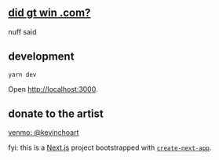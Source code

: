 ## [did gt win .com?](www.didgtwin.com)
nuff said

## development
```
yarn dev
```

Open [http://localhost:3000](http://localhost:3000).

## donate to the artist 
[venmo: @kevinchoart](https://venmo.com/kevinchoart)


fyi: this is a [Next.js](https://nextjs.org) project bootstrapped with [`create-next-app`](https://nextjs.org/docs/app/api-reference/cli/create-next-app).